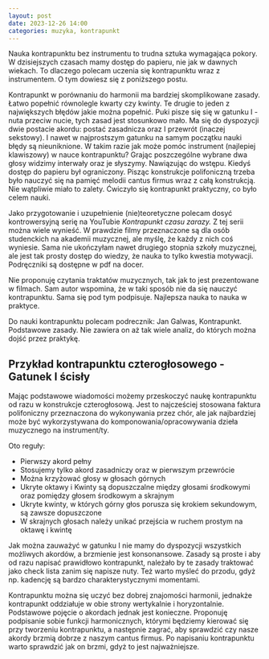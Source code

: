 ```yaml
---
layout: post
date: 2023-12-26 14:00
categories: muzyka, kontrapunkt
---
```

Nauka kontrapunktu bez instrumentu to trudna sztuka wymagająca pokory. W dzisiejszych czasach mamy dostęp do papieru, nie jak w dawnych wiekach. To dlaczego polecam uczenia się kontrapunktu wraz z instrumentem. O tym dowiesz się z poniższego postu.

<!--more-->

Kontrapunkt w porównaniu do harmonii ma bardziej skomplikowane zasady. Łatwo popełnić równolegle kwarty czy kwinty. Te drugie to jeden z największych błędów jakie można popełnić. Puki pisze się się w gatunku I - nuta przeciw nucie, tych zasad jest stosunkowo mało. Ma się do dyspozycji dwie postacie akordu: postać zasadnicza oraz I przewrót (inaczej sekstowy). I nawet w najprostszym gatunku na samym początku nauki błędy są nieuniknione. W takim razie jak może pomóc instrument (najlepiej klawiszowy) w nauce kontrapunktu? Grając poszczególne wybrane dwa głosy widzimy interwały oraz je słyszymy. Nawiązując do wstępu. Kiedyś dostęp do papieru był ograniczony. Pisząc konstrukcje polifoniczną trzeba było nauczyć się na pamięć melodii cantus firmus wraz z całą konstrukcją. Nie wątpliwie miało to zalety. Ćwiczyło się kontrapunkt praktyczny, co było celem nauki.

Jako przygotowanie i uzupełnienie (nie)teoretyczne polecam dosyć kontrowersyjną serię na YouTubie *Kontrapunkt czasu zarazy.* Z tej serii można wiele wynieść. W prawdzie filmy przeznaczone są dla osób studenckich na akademii muzycznej, ale myślę, że każdy z nich coś wyniesie. Sama nie ukończyłam nawet drugiego stopnia szkoły muzycznej, ale jest tak prosty dostęp do wiedzy, że nauka to tylko kwestia motywacji. Podręczniki są dostępne w pdf na docer.

Nie proponuję czytania traktatów muzycznych, tak jak to jest prezentowane w filmach. Sam autor wspomina, że w taki sposób nie da się nauczyć kontrapunktu. Sama się pod tym podpisuje. Najlepsza nauka to nauka w praktyce.

Do nauki kontrapunktu polecam podrecznik: Jan Galwas, Kontrapunkt. Podstawowe zasady. Nie zawiera on aż tak wiele analiz, do których można dojść przez praktykę.

## Przykład kontrapunktu czterogłosowego - Gatunek I ścisły

Mając podstawowe wiadomości możemy przeskoczyć naukę kontrapunktu od razu w konstrukcje czterogłosową. Jest to najcześciej stosowana faktura polifoniczny przeznaczona do wykonywania przez chór, ale jak najbardziej może być wykorzystywana do komponowania/opracowywania dzieła muzycznego na instrument/ty.

Oto reguły:

- Pierwszy akord pełny
- Stosujemy tylko akord zasadniczy oraz w pierwszym przewrócie
- Można krzyżować głosy w głosach górnych
- Ukryte oktawy i Kwinty są dopuszczalne między głosami środkowymi oraz pomiędzy głosem środkowym a skrajnym
- Ukryte kwinty, w których górny głos porusza się krokiem sekundowym, są zawsze dopuszczone
- W skrajnych głosach należy unikać przejścia w ruchem prostym na oktawę i kwintę

Jak można zauważyć w gatunku I nie mamy do dyspozycji wszystkich możliwych akordów, a brzmienie jest konsonansowe. Zasady są proste i aby od razu napisać prawidłowo kontrapunkt, należało by te zasady traktować jako check lista zanim się napisze nuty. Też warto myśleć do przodu, gdyż np. kadencję są bardzo charakterystycznymi momentami.

Kontrapunktu można się uczyć bez dobrej znajomości harmonii, jednakże kontrapunkt oddziałuje w obie strony wertykalnie i horyzontalnie. Podstawowe pojęcie o akordach jednak jest konieczne. Proponuję podpisanie sobie funkcji harmonicznych, którymi będziemy kierować się przy tworzeniu kontrapunktu, a następnie zagrać, aby sprawdzić czy nasze akordy brzmią dobrze z naszym cantus firmus. Po napisaniu kontrapunktu warto sprawdzić jak on brzmi, gdyż to jest najważniejsze. 
